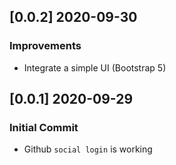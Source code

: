 
## [0.0.2] 2020-09-30
### Improvements

- Integrate a simple UI (Bootstrap 5)

## [0.0.1] 2020-09-29
### Initial Commit

- Github `social login` is working

